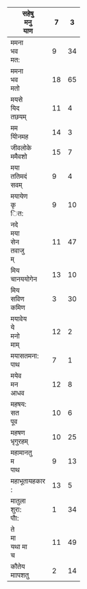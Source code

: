 | सहेषु<br/>मनु<br/>याण                | 7   | 3   |
| ------------------------------------ | --- | --- |
| ममना<br/>भव<br/>मत:                  | 9   | 34  |
| ममना<br/>भव<br/>मतो                  | 18  | 65  |
| मयसे<br/>यिद<br/>तछयम्               | 11  | 4   |
| मम<br/>योिनमह                        | 14  | 3   |
| जीवलोके<br/>ममैवशो                   | 15  | 7   |
| मया<br/>ततिमदं<br/>सवम्              | 9   | 4   |
| मयायेण<br/>कृ<br/>ित:                | 9   | 10  |
| नदे<br/>मया<br/>सेन<br/>तवाजु<br/>म् | 11  | 47  |
| मिय<br/>चानययोगेन                    | 13  | 10  |
| मिय<br/>सविण<br/>कमिण                | 3   | 30  |
| मयावेय<br/>ये<br/>मनो<br/>माम्       | 12  | 2   |
| मयासतमना:<br/>पाथ                    | 7   | 1   |
| मयेव<br/>मन<br/>आधव                  | 12  | 8   |
| महषय:<br/>सत<br/>पूव                 | 10  | 6   |
| महषण<br/>भृगुरहम्                    | 10  | 25  |
| महामानतु<br/>म<br/>पाथ               | 9   | 13  |
| महाभूतायहकार<br/>:                   | 13  | 5   |
| मातुला<br/>शुरा:<br/>पौा:            | 1   | 34  |
| ते<br/>मा<br/>यथा मा<br/>च           | 11  | 49  |
| कौतेय<br/>माापशतु                    | 2   | 14  |
